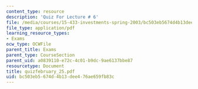 ```yaml
---
content_type: resource
description: 'Quiz For Lecture # 6'
file: /media/courses/15-433-investments-spring-2003/bc503eb5674d4b13dee476ae659fb83c_quizfebruary_25.pdf
file_type: application/pdf
learning_resource_types:
- Exams
ocw_type: OCWFile
parent_title: Exams
parent_type: CourseSection
parent_uid: a0839110-e72c-4c01-b9dc-9ae6137bbe87
resourcetype: Document
title: quizfebruary_25.pdf
uid: bc503eb5-674d-4b13-dee4-76ae659fb83c
---
```

